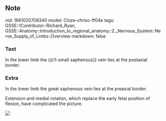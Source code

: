 ## Note
nid: 1661020708340
model: Cloze-chrisc-ff04e
tags: GSSE::!Contributor::Richard_Ryan, GSSE::Anatomy::Introduction_to_regional_anatomy::2._Nervous_System::Nerve_Supply_of_Limbs::Overview
markdown: false

### Text
<div class="toggle">
  In the lower limb the {{c1::small saphenous}} vein lies at the
  postaxial border.
</div>

### Extra
<p id="72bdd132-462a-4393-8b34-e8783a3b5b2c" class="">In the lower
limb the great saphenous vein lies at the preaxial border.
<p id="ebfb06f1-2ef0-4c18-9a45-666f90820890" class="">Extension and
medial rotation, which replace the early fetal position of flexion,
have complicated the picture.
<p id="ebfb06f1-2ef0-4c18-9a45-666f90820890" class=""><img src= 
"image002-7ddbd31ce79f37a6d3205d96124bc6d6c511bf4a.jpg">
